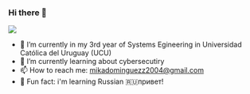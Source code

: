 ### Hi there 👋
![](https://github.com/mikadominguezz/mikadominguezz/blob/main/.jpeg)
- 🔭 I’m currently in my 3rd year of Systems Egineering in Universidad Católica del Uruguay (UCU)
- 🌱 I’m currently learning about cybersecutiry
- 📫 How to reach me: mikadominguezz2004@gmail.com
- 💫 Fun fact: i'm learning Russian 🇷🇺привет!

